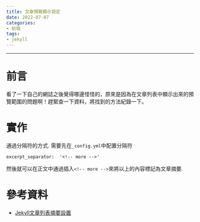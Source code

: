 ```yaml
---
title: 文章預覽顯示設定
date: 2022-07-07
categories:
- 前端
tags:
- jekyll
---
```

---
# 前言

看了一下自己的網誌之後覺得哪邊怪怪的，原來是因為在文章列表中顯示出來的預覽範圍的問題啊！趕緊查一下資料，將找到的方法紀錄一下。

<!-- more -->

# 實作


通過分隔符的方式.
需要先在`_config.yml`中配置分隔符

```
excerpt_separator:  '<!-- more -->'
```

然後就可以在正文中通過插入`<!-- more -->`來將以上的內容標記為文章摘要.

# 參考資料

- [Jekyll文章列表摘要設置](https://moonagic.com/configure-the-jekyll-article-list-summary/)